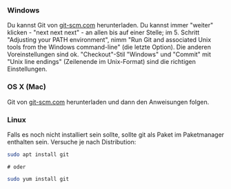 ### Windows

Du kannst Git von [git-scm.com](http://git-scm.com/) herunterladen. Du kannst immer "weiter" klicken - "next next next" - an allen bis auf einer Stelle; im 5. Schritt "Adjusting your PATH environment", nimm "Run Git and associated Unix tools from the Windows command-line" (die letzte Option). Die anderen Voreinstellungen sind ok. "Checkout"-Stil "Windows" und "Commit" mit "Unix line endings" (Zeilenende im Unix-Format) sind die richtigen Einstellungen.

### OS X (Mac)

Git von [git-scm.com](http://git-scm.com/) herunterladen und dann den Anweisungen folgen.

### Linux

Falls es noch nicht installiert sein sollte, sollte git als Paket im Paketmanager enthalten sein. Versuche je nach Distribution:

```bash
sudo apt install git
```
    # oder
```bash
sudo yum install git
```
